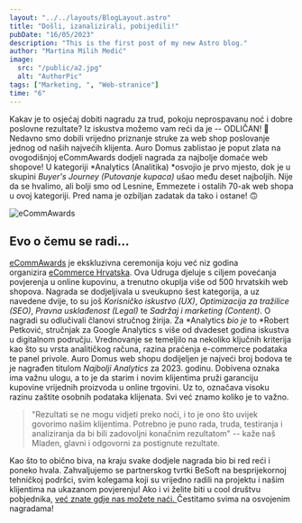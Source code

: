 ```yaml
---
layout: "../../layouts/BlogLayout.astro"
title: "Došli, izanalizirali, pobijedili!"
pubDate: "16/05/2023"
description: "This is the first post of my new Astro blog."
author: "Martina Milih Medić"
image:
  src: "/public/a2.jpg"
  alt: "AuthorPic"
tags: ["Marketing, ", "Web-stranice"]
time: "6"
---
```


Kakav je to osjećaj dobiti nagradu za trud, pokoju neprospavanu noć i dobre poslovne rezultate? Iz iskustva možemo vam reći da je -- ODLIČAN! 🥳 Nedavno smo dobili vrijedno priznanje struke za web shop poslovanje jednog od naših najvećih klijenta. Auro Domus zablistao je poput zlata na ovogodišnjoj eCommAwards dodjeli nagrada za najbolje domaće web shopove! U kategoriji *Analytics (Analitika) *osvojio je prvo mjesto, dok je u skupini *Buyer's Journey (Putovanje kupaca)* ušao među deset najboljih. Nije da se hvalimo, ali bolji smo od Lesnine, Emmezete i ostalih 70-ak web shopa u ovoj kategoriji. Pred nama je ozbiljan zadatak da tako i ostane! 🙃

![eCommAwards](https://epepe.hr/wp-content/uploads/2023/05/cover-fotka.jpg)

Evo o čemu se radi...
-------------------

[eCommAwards](https://ecommerce.hr/ecommawards/) je ekskluzivna ceremonija koju već niz godina organizira [eCommerce Hrvatska](https://ecommerce.hr/). Ova Udruga djeluje s ciljem povećanja povjerenja u online kupovinu, a trenutno okuplja više od 500 hrvatskih web shopova. Nagrada se dodjeljivala u sveukupno šest kategorija, a uz navedene dvije, to su još *Korisničko iskustvo (UX)*, *Optimizacija za tražilice (SEO)*, *Pravna usklađenost (Legal)* te *Sadržaj i marketing (Content)*. O nagradi su odlučivali članovi stručnog žirija. Za *Analytics *bio je* to *Robert Petković, stručnjak za Google Analytics s više od dvadeset godina iskustva u digitalnom području. Vrednovanje se temeljilo na nekoliko ključnih kriterija kao što su vrsta analitičkog računa, razina praćenja e-commerce podataka te panel privole. Auro Domus web shopu dodijeljen je najveći broj bodova te je nagrađen titulom *Najbolji Analytics* za 2023. godinu. Dobivena oznaka ima važnu ulogu, a to je da starim i novim klijentima pruži garanciju kupovine vrijednih proizvoda u online trgovini. Uz to, označava visoku razinu zaštite osobnih podataka klijenata. Svi već znamo koliko je to važno.

> "Rezultati se ne mogu vidjeti preko noći, i to je ono što uvijek govorimo našim klijentima. Potrebno je puno rada, truda, testiranja i analiziranja da bi bili zadovoljni konačnim rezultatom" -- kaže naš Mladen, glavni i odgovorni za postignute rezultate.

Kao što to obično biva, na kraju svake dodjele nagrada bio bi red reći i poneko hvala. Zahvaljujemo se partnerskog tvrtki BeSoft na besprijekornoj tehničkoj podršci, svim kolegama koji su vrijedno radili na projektu i našim klijentima na ukazanom povjerenju! Ako i vi želite biti u cool društvu pobjednika, [već znate gdje nas možete naći. ](https://epepe.hr/web-design/)Čestitamo svima na osvojenim nagradama!